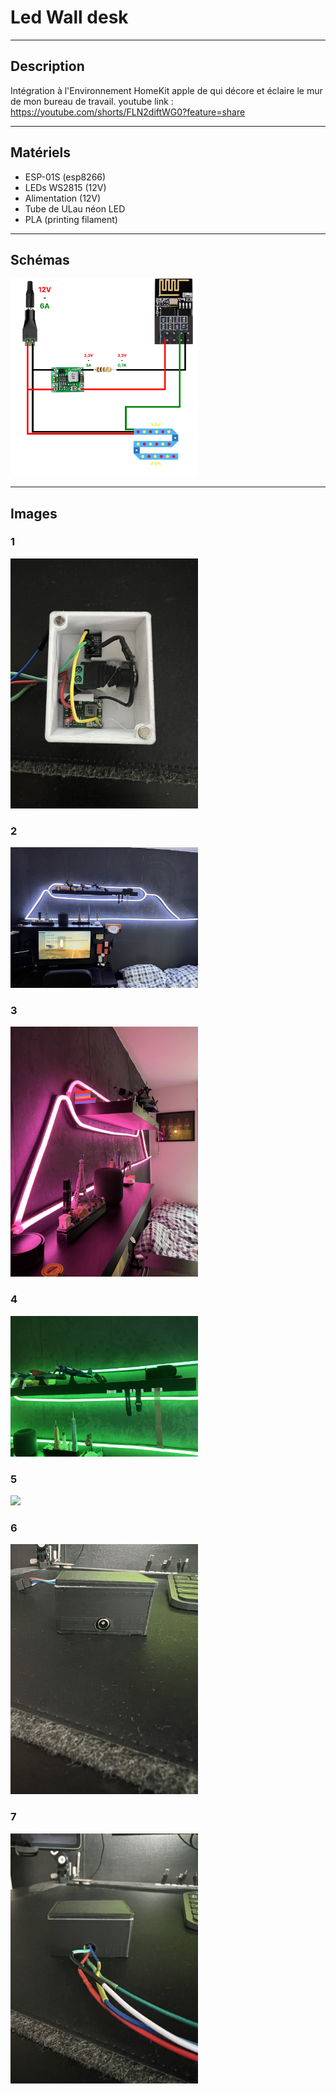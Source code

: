 # Led Wall desk

-------------------------------------
## Description ##
  
  Intégration à l'Environnement HomeKit apple de qui décore et éclaire le mur de mon bureau de travail.
  youtube link : https://youtube.com/shorts/FLN2diftWG0?feature=share

-------------------------------------
## Matériels ##

* ESP-01S (esp8266)
* LEDs WS2815 (12V)
* Alimentation (12V)
* Tube de ULau néon LED
* PLA (printing filament)

-------------------------------------

## Schémas ##

<img src="https://raw.githubusercontent.com/adamHassanBR/iot_projet/main/_9_neon_led/_9-2_wall_desk/images/_9-2_wall_desk.png" style="width: 300px"/>

-------------------------------------
## Images ##

### 1 ###
<img src="https://raw.githubusercontent.com/adamHassanBR/iot_projet/main/_9_neon_led/_9-2_wall_desk/images/1.jpg" style="width: 300px"/>

### 2 ###
<img src="https://raw.githubusercontent.com/adamHassanBR/iot_projet/main/_9_neon_led/_9-2_wall_desk/images/2.jpg" style="width: 300px"/>

### 3 ###
<img src="https://raw.githubusercontent.com/adamHassanBR/iot_projet/main/_9_neon_led/_9-2_wall_desk/images/3.jpg" style="width: 300px"/>

### 4 ###
<img src="https://raw.githubusercontent.com/adamHassanBR/iot_projet/main/_9_neon_led/_9-2_wall_desk/images/4.jpg" style="width: 300px"/>

### 5 ###
<img src="https://raw.githubusercontent.com/adamHassanBR/iot_projet/main/_9_neon_led/_9-2_wall_desk/images/5.jpg" style="width: 300px"/>

### 6 ###
<img src="https://raw.githubusercontent.com/adamHassanBR/iot_projet/main/_9_neon_led/_9-2_wall_desk/images/6.jpg" style="width: 300px"/>

### 7 ###
<img src="https://raw.githubusercontent.com/adamHassanBR/iot_projet/main/_9_neon_led/_9-2_wall_desk/images/7.jpg" style="width: 300px"/>
